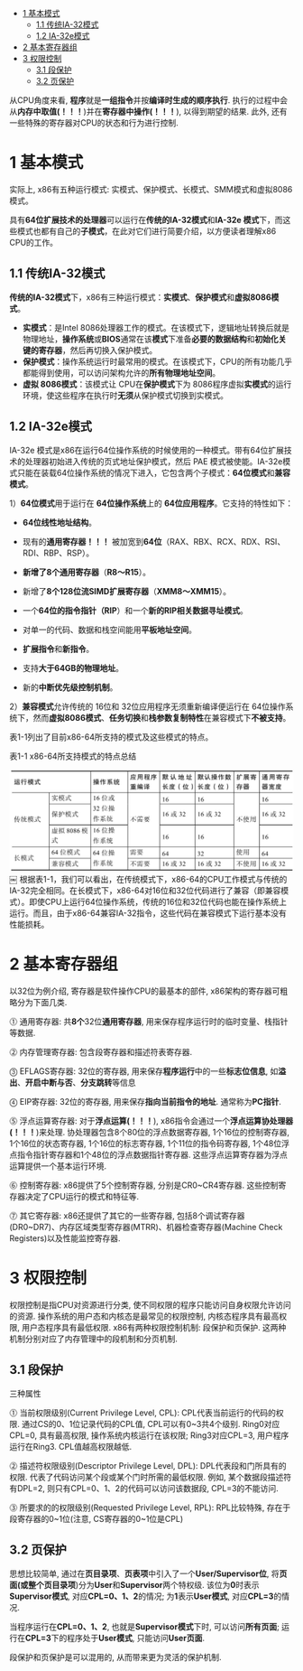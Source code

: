 
<!-- @import "[TOC]" {cmd="toc" depthFrom=1 depthTo=6 orderedList=false} -->

<!-- code_chunk_output -->

- [ 1 基本模式](#1-基本模式)
  - [ 1.1 传统IA\-32模式](#11-传统ia-32模式)
  - [ 1.2 IA\-32e模式](#12-ia-32e模式)
- [ 2 基本寄存器组](#2-基本寄存器组)
- [ 3 权限控制](#3-权限控制)
  - [ 3.1 段保护](#31-段保护)
  - [ 3.2 页保护](#32-页保护)

<!-- /code_chunk_output -->

从CPU角度来看, **程序**就是**一组指令**并按**编译时生成的顺序执行**. 执行的过程中会从**内存中取值(！！！**)并在**寄存器中操作(！！！**), 以得到期望的结果. 此外, 还有一些特殊的寄存器对CPU的状态和行为进行控制.

# 1 基本模式

实际上, x86有五种运行模式: 实模式、保护模式、长模式、SMM模式和虚拟8086模式。

具有**64位扩展技术的处理器**可以运行在**传统的IA\-32模式**和**IA\-32e 模式**下，而这些模式也都有自己的**子模式**，在此对它们进行简要介绍，以方便读者理解x86 CPU的工作。

## 1.1 传统IA\-32模式

**传统的IA\-32模式**下，x86有三种运行模式：**实模式**、**保护模式**和**虚拟8086模式**。

- **实模式**：是Intel 8086处理器工作的模式。在该模式下，逻辑地址转换后就是物理地址，**操作系统**或**BIOS**通常在该**模式**下准备**必要的数据结构**和**初始化关键的寄存器**，然后再切换入保护模式。
- **保护模式**：操作系统运行时最常用的模式。在该模式下，CPU的所有功能几乎都能得到使用，可以访问架构允许的**所有物理地址空间**。
- **虚拟 8086模式**：该模式让 CPU在**保护模式**下为 8086程序虚拟**实模式**的运行环境，使这些程序在执行时**无须**从保护模式切换到实模式。

## 1.2 IA\-32e模式

IA\-32e 模式是x86在运行64位操作系统的时候使用的一种模式。带有64位扩展技术的处理器初始进入传统的页式地址保护模式，然后 PAE 模式被使能。IA\-32e模式只能在装载64位操作系统的情况下进入，它包含两个子模式：**64位模式**和**兼容模式**。

1）**64位模式**用于运行在 **64位操作系统**上的 **64位应用程序**。它支持的特性如下：

- **64位线性地址结构**。

- 现有的**通用寄存器！！！** 被加宽到**64位**（RAX、RBX、RCX、RDX、RSI、RDI、RBP、RSP）。

- **新增了8个通用寄存器**（**R8～R15**）。

- 新增了**8个128位流SIMD扩展寄存器**（**XMM8～XMM15**）。

- 一个**64位的指令指针（RIP**）和一个**新的RIP相关数据寻址模式**。

- 对单一的代码、数据和栈空间能用**平板地址空间**。

- **扩展指令**和**新指令**。

- 支持**大于64GB的物理地址**。

- 新的**中断优先级控制机制**。

2）**兼容模式**允许传统的 16位和 32位应用程序无须重新编译便运行在 64位操作系统下，然而**虚拟8086模式**、**任务切换**和**栈参数复制特性**在兼容模式下**不被支持**。

表1-1列出了目前x86\-64所支持的模式及这些模式的特点。

表1-1 x86\-64所支持模式的特点总结

![](./images/2019-06-28-21-55-07.png) 
￼
根据表1-1，我们可以看出，在传统模式下，x86-64的CPU工作模式与传统的IA-32完全相同。在长模式下，x86-64对16位和32位代码进行了兼容（即兼容模式）。即使CPU上运行64位操作系统，传统的16位和32位代码也能在操作系统上运行。而且，由于x86-64兼容IA-32指令，这些代码在兼容模式下运行基本没有性能损耗。

# 2 基本寄存器组

以32位为例介绍, 寄存器是软件操作CPU的最基本的部件, x86架构的寄存器可粗略分为下面几类.

⓵ 通用寄存器: 共**8个**32位**通用寄存器**, 用来保存程序运行时的临时变量、栈指针等数据.

⓶ 内存管理寄存器: 包含段寄存器和描述符表寄存器.

⓷ EFLAGS寄存器: 32位的寄存器, 用来保存**程序运行**中的一些**标志位信息**, 如**溢出**、**开启中断与否**、**分支跳转**等信息

⓸ EIP寄存器: 32位的寄存器, 用来保存**指向当前指令的地址**. 通常称为**PC指针**.

⓹ 浮点运算寄存器: 对于**浮点运算(！！！**), x86指令会通过一个**浮点运算协处理器(！！！**)来处理. 协处理器包含8个80位的浮点数据寄存器, 1个16位的控制寄存器, 1个16位的状态寄存器, 1个16位的标志寄存器, 1个11位的指令码寄存器, 1个48位浮点指令指针寄存器和1个48位的浮点数据指针寄存器. 这些浮点运算寄存器为浮点运算提供一个基本运行环境.

⓺ 控制寄存器: x86提供了5个控制寄存器, 分别是CR0\~CR4寄存器. 这些控制寄存器决定了CPU运行的模式和特征等.

⓻ 其它寄存器: x86还提供了其它的一些寄存器, 包括8个调试寄存器(DR0\~DR7)、内存区域类型寄存器(MTRR)、机器检查寄存器(Machine Check Registers)以及性能监控寄存器.

# 3 权限控制

权限控制是指CPU对资源进行分类, 使不同权限的程序只能访问自身权限允许访问的资源. 操作系统的用户态和内核态是最常见的权限控制, 内核态程序具有最高权限, 用户态程序具有最低权限. x86有两种权限控制机制: 段保护和页保护. 这两种机制分别对应了内存管理中的段机制和分页机制.

## 3.1 段保护

三种属性

⓵ 当前权限级别(Current Privilege Level, CPL): CPL代表当前运行的代码的权限. 通过CS的0、1位记录代码的CPL值, CPL可以有0\~3共4个级别. Ring0对应CPL=0, 具有最高权限, 操作系统内核运行在该权限; Ring3对应CPL=3, 用户程序运行在Ring3. CPL值越高权限越低.

⓶ 描述符权限级别(Descriptor Privilege Level, DPL): DPL代表段和门所具有的权限. 代表了代码访问某个段或某个门时所需的最低权限. 例如, 某个数据段描述符有DPL=2, 则只有CPL=0、1、2的代码可以访问该数据段, CPL=3的不能访问.

⓷ 所要求的的权限级别(Requested Privilege Level, RPL): RPL比较特殊, 存在于段寄存器的0\~1位(注意, CS寄存器的0\~1位是CPL)

## 3.2 页保护

思想比较简单, 通过在**页目录项**、**页表项**中引入了一个**User/Supervisor位**, 将**页面(或整个页目录项**)分为**User**和**Supervisor**两个特权级. 该位为**0**时表示**Supervisor模式**, 对应**CPL=0、1、2**的情况; 为**1**表示**User模式**, 对应**CPL=3**的情况.

当程序运行在**CPL=0、1、2**, 也就是**Supervisor模式**下时, 可以访问**所有页面**; 运行在**CPL=3**下的程序处于**User模式**, 只能访问**User页面**.

段保护和页保护是可以混用的, 从而带来更为灵活的保护机制.


